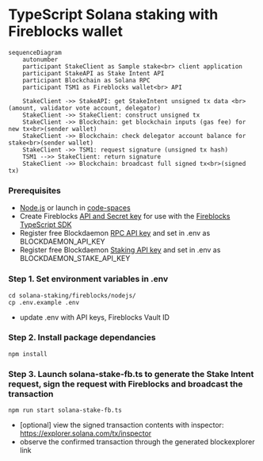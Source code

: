 
# TypeScript Solana staking with Fireblocks wallet

```mermaid
sequenceDiagram
    autonumber
    participant StakeClient as Sample stake<br> client application
    participant StakeAPI as Stake Intent API
    participant Blockchain as Solana RPC
    participant TSM1 as Fireblocks wallet<br> API

    StakeClient ->> StakeAPI: get StakeIntent unsigned tx data <br>(amount, validator vote account, delegator)
    StakeClient ->> StakeClient: construct unsigned tx
    StakeClient ->> Blockchain: get blockchain inputs (gas fee) for new tx<br>(sender wallet)
    StakeClient ->> Blockchain: check delegator account balance for stake<br>(sender wallet)
    StakeClient ->> TSM1: request signature (unsigned tx hash)
    TSM1 -->> StakeClient: return signature
    StakeClient ->> Blockchain: broadcast full signed tx<br>(signed tx)
```

### Prerequisites
  - [Node.js](https://nodejs.org/en/download/package-manager) or launch in [code-spaces](https://codespaces.new/Blockdaemon/demo-buildervault-stakingAPI?quickstart=1)
  - Create Fireblocks [API and Secret key](https://developers.fireblocks.com/docs/manage-api-keys) for use with the [Fireblocks TypeScript SDK](https://github.com/fireblocks/ts-sdk)
  - Register free Blockdaemon [RPC API key](https://docs.blockdaemon.com/reference/get-started-rpc#step-1-sign-up-for-an-api-key) and set in .env as BLOCKDAEMON_API_KEY
  - Register free Blockdaemon [Staking API key](https://docs.blockdaemon.com/reference/get-started-staking-api#step-1-sign-up-for-an-api-key) and set in .env as BLOCKDAEMON_STAKE_API_KEY


### Step 1. Set environment variables in .env
```shell
cd solana-staking/fireblocks/nodejs/
cp .env.example .env
```
- update .env with API keys, Fireblocks Vault ID

### Step 2. Install package dependancies
```shell
npm install
```

### Step 3. Launch solana-stake-fb.ts to generate the Stake Intent request, sign the request with Fireblocks and broadcast the transaction
```shell
npm run start solana-stake-fb.ts
```
- [optional] view the signed transaction contents with inspector: https://explorer.solana.com/tx/inspector
- observe the confirmed transaction through the generated blockexplorer link

